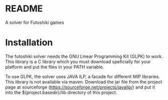 README
=
A solver for Futoshiki games

Installation
==
The futoshiki solver needs the GNU Linear Programming Kit (GLPK) to work.
This library is a C library which you must download speficially for your platform and put
the files in your PATH variable.

To use GLPK, the solver uses JAVA ILP, a facade for different MIP libraries.
This library is not available via maven.
Download the jar file from the project page at sourceforge (https://sourceforge.net/projects/javailp/)
 and put it into the ${project.basedir}/lib directory of this project.